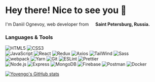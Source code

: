 # Hey there! Nice to see you 👾

I'm Daniil Ognevoy, web developer from <img src="https://cdn-icons-png.flaticon.com/512/4628/4628645.png" width='13'> **Saint Petersburg, Russia.**

### Languages & Tools
![HTML5](https://img.shields.io/badge/-HTML5-090909?style=flat-square&logo=html5)
![CSS3](https://img.shields.io/badge/-CSS3-090909?style=flat-square&logo=CSS3&logoColor=2299f8)
<br/>
![JavaScript](https://img.shields.io/badge/-JavaScript-090909?style=flat-square&logo=javascript)
![React](https://img.shields.io/badge/-React-090909?style=flat-square&logo=React)
![Redux](https://img.shields.io/badge/-Redux-090909?style=flat-square&logo=Redux&logoColor=764abc)
![Axios](https://img.shields.io/badge/-Axios-090909?style=flat-square&logo=Axios&logoColor=5A29E4)
![TailWind](https://img.shields.io/badge/-TailWind-090909?style=flat-square&logo=TailwindCSS)
![Sass](https://img.shields.io/badge/-Sass-090909?style=flat-square&logo=Sass)
<br/>
![webpack](https://img.shields.io/badge/-webpack-090909?style=flat-square&logo=WebPack)
![Yarn](https://img.shields.io/badge/-Yarn-090909?style=flat-square&logo=yarn)
![Git](https://img.shields.io/badge/-Git-090909?style=flat-square&logo=Git)
![ESLint](https://img.shields.io/badge/-ESLint-090909?style=flat-square&logo=ESLint&logoColor=4B32C3)
![Prettier](https://img.shields.io/badge/-Prettier-090909?style=flat-square&logo=Prettier)
<br/>
![Node.js](https://img.shields.io/badge/-Node.js-090909?style=flat-square&logo=Node.js)
![Express](https://img.shields.io/badge/-Express-090909?style=flat-square&logo=Express)
![MongoDB](https://img.shields.io/badge/-MongoDB-090909?style=flat-square&logo=MongoDB)
![Firebase](https://img.shields.io/badge/-Firebase-090909?style=flat-square&logo=Firebase)
![Postman](https://img.shields.io/badge/-Postman-090909?style=flat-square&logo=Postman)
![Docker](https://img.shields.io/badge/-Docker-090909?style=flat-square&logo=Docker)

[![Yovengo's GitHub stats](https://github-readme-stats.vercel.app/api?username=yovengo&show_icons=true&theme=github_dark)](https://github.com/anuraghazra/github-readme-stats)
